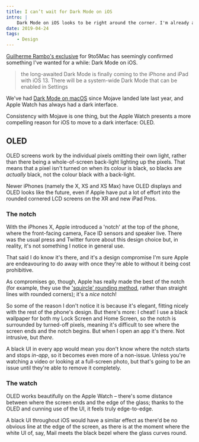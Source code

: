 ```yaml
---
title: I can’t wait for Dark Mode on iOS
intro: |
    Dark Mode on iOS looks to be right around the corner. I'm already all-in on Dark Mode on my Mac but it's even more compelling on the iPhone.
date: 2019-04-24
tags:
    - Design
---
```


[Guilherme Rambo's exclusive](https://9to5mac.com/2019/04/15/ios-13-features-dark-mode/) for 9to5Mac has seemingly confirmed something I've wanted for a while: Dark Mode on iOS.

>the long-awaited Dark Mode is finally coming to the iPhone and iPad with iOS 13. There will be a system-wide Dark Mode that can be enabled in Settings

We've had [Dark Mode on macOS](/blog/choosing-dark-mode-on-macos) since Mojave landed late last year, and Apple Watch has always had a dark interface.

Consistency with Mojave is one thing, but the Apple Watch presents a more compelling reason for iOS to move to a dark interface: OLED.


## OLED

OLED screens work by the individual pixels omitting their own light, rather than there being a whole-of-screen back-light lighting up the pixels. That means that a pixel isn't turned on when its colour is black, so blacks are *actually* black, not the colour black with a back-light.

Newer iPhones (namely the X, XS and XS Max) have OLED displays and OLED looks like the future, even if Apple have put a lot of effort into the rounded cornered LCD screens on the XR and new iPad Pros.


### The notch

With the iPhones X, Apple introduced a 'notch' at the top of the phone, where the front-facing camera, Face ID sensors and speaker live. There was the usual press and Twitter furore about this design choice but, in reality, it's not something I notice in general use.

That said I do know it's there, and it's a design compromise I'm sure Apple are endeavouring to do away with once they're able to without it being cost prohibitive.

As compromises go, though, Apple has really made the best of the notch (for example, they use the ['squircle' rounding method](https://medium.com/tall-west/no-cutting-corners-on-the-iphone-x-97a9413b94e), rather than straight lines with rounded corners); it's a *nice* notch!

So some of the reason I don't notice it is because it's elegant, fitting nicely with the rest of the phone's design. But there's more: I cheat! I use a black wallpaper for both my Lock Screen and Home Screen, so the notch is surrounded by turned-off pixels, meaning it's difficult to see where the screen ends and the notch begins. But when I open an app it's there. Not intrusive, but *there*.

A black UI in every app would mean you don't know where the notch starts and stops *in-app*, so it becomes even more of a non-issue. Unless you're watching a video or looking at a full-screen photo, but that's going to be an issue until they're able to remove it completely.


### The watch

OLED works beautifully on the Apple Watch – there's some distance between where the screen ends and the edge of the glass; thanks to the OLED and cunning use of the UI, it feels truly edge-to-edge.

A black UI throughout iOS would have a similar effect as there'd be no obvious line at the edge of the screen, as there is at the moment where the white UI of, say, Mail meets the black bezel where the glass curves round.
